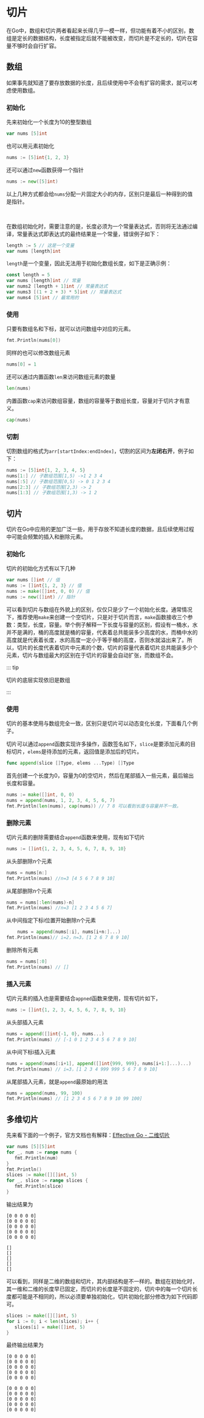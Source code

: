 # 切片

在Go中，数组和切片两者看起来长得几乎一模一样，但功能有着不小的区别，数组是定长的数据结构，长度被指定后就不能被改变，而切片是不定长的，切片在容量不够时会自行扩容。



## 数组

如果事先就知道了要存放数据的长度，且后续使用中不会有扩容的需求，就可以考虑使用数组。

### 初始化

先来初始化一个长度为10的整型数组

```go
var nums [5]int
```

也可以用元素初始化

```go
nums := [5]int{1, 2, 3}
```

还可以通过`new`函数获得一个指针

```go
nums := new([5]int)
```

以上几种方式都会给`nums`分配一片固定大小的内存，区别只是最后一种得到的值是指针。

<br/>

在数组初始化时，需要注意的是，长度必须为一个常量表达式，否则将无法通过编译，常量表达式即表达式的最终结果是一个常量，错误例子如下：

```go
length := 5 // 这是一个变量
var nums [length]int
```

`length`是一个变量，因此无法用于初始化数组长度，如下是正确示例：

```go
const length = 5
var nums [length]int // 常量
var nums2 [length + 1]int // 常量表达式
var nums3 [(1 + 2 + 3) * 5]int // 常量表达式
var nums4 [5]int // 最常用的
```



### 使用

只要有数组名和下标，就可以访问数组中对应的元素。

```go
fmt.Println(nums[0])
```

同样的也可以修改数组元素

```go
nums[0] = 1
```

还可以通过内置函数`len`来访问数组元素的数量

```go
len(nums)
```

内置函数`cap`来访问数组容量，数组的容量等于数组长度，容量对于切片才有意义。

```go
cap(nums)
```



### 切割

切割数组的格式为`arr[startIndex:endIndex]`，切割的区间为**左闭右开**，例子如下：

```go
nums := [5]int{1, 2, 3, 4, 5}
nums[1:] // 子数组范围[1,5) ->1 2 3 4
nums[:5] // 子数组范围[0,5) -> 0 1 2 3 4
nums[2:3] // 子数组范围[2,3) -> 2
nums[1:3] // 子数组范围[1,3) -> 1 2
```



## 切片

切片在Go中应用的更加广泛一些，用于存放不知道长度的数据，且后续使用过程中可能会频繁的插入和删除元素。

### 初始化

切片的初始化方式有以下几种

```go
var nums []int // 值
nums := []int{1, 2, 3} // 值
nums := make([]int, 0, 0) // 值
nums := new([]int) // 指针
```

可以看到切片与数组在外貌上的区别，仅仅只是少了一个初始化长度。通常情况下，推荐使用`make`来创建一个空切片，只是对于切片而言，`make`函数接收三个参数：类型，长度，容量。举个例子解释一下长度与容量的区别，假设有一桶水，水并不是满的，桶的高度就是桶的容量，代表着总共能装多少高度的水，而桶中水的高度就是代表着长度，水的高度一定小于等于桶的高度，否则水就溢出来了。所以，切片的长度代表着切片中元素的个数，切片的容量代表着切片总共能装多少个元素，切片与数组最大的区别在于切片的容量会自动扩张，而数组不会。

::: tip

切片的底层实现依旧是数组

:::



### 使用

切片的基本使用与数组完全一致，区别只是切片可以动态变化长度，下面看几个例子。

切片可以通过`append`函数实现许多操作，函数签名如下，`slice`是要添加元素的目标切片，`elems`是待添加的元素，返回值是添加后的切片。

```go
func append(slice []Type, elems ...Type) []Type
```

首先创建一个长度为0，容量为0的空切片，然后在尾部插入一些元素，最后输出长度和容量。

```go
nums := make([]int, 0, 0)
nums = append(nums, 1, 2, 3, 4, 5, 6, 7)
fmt.Println(len(nums), cap(nums)) // 7 8 可以看到长度与容量并不一致。
```



### 删除元素

切片元素的删除需要结合`append`函数来使用，现有如下切片

```go
nums := []int{1, 2, 3, 4, 5, 6, 7, 8, 9, 10}
```

从头部删除n个元素

```go
nums = nums[n:]
fmt.Println(nums) //n=3 [4 5 6 7 8 9 10]
```

从尾部删除n个元素

```go
nums = nums[:len(nums)-n]
fmt.Println(nums) //n=3 [1 2 3 4 5 6 7]
```

从中间指定下标i位置开始删除n个元素

```go
	nums = append(nums[:i], nums[i+n:]...)
fmt.Println(nums)// i=2，n=3，[1 2 6 7 8 9 10]
```

删除所有元素

```go
nums = nums[:0]
fmt.Println(nums) // []
```

### 插入元素

切片元素的插入也是需要结合`appned`函数来使用，现有切片如下，

```go
nums := []int{1, 2, 3, 4, 5, 6, 7, 8, 9, 10}
```

从头部插入元素

```go
nums = append([]int{-1, 0}, nums...)
fmt.Println(nums) // [-1 0 1 2 3 4 5 6 7 8 9 10]
```

从中间下标i插入元素

```go
nums = append(nums[:i+1], append([]int{999, 999}, nums[i+1:]...)...)
fmt.Println(nums) // i=3，[1 2 3 4 999 999 5 6 7 8 9 10]
```

从尾部插入元素，就是`append`最原始的用法

```go
nums = append(nums, 99, 100)
fmt.Println(nums) // [1 2 3 4 5 6 7 8 9 10 99 100]
```



## 多维切片

先来看下面的一个例子，官方文档也有解释：[Effective Go - 二维切片](https://go.dev/doc/effective_go#two_dimensional_slices)

```go
var nums [5][5]int
for _, num := range nums {
   fmt.Println(num)
}
fmt.Println()
slices := make([][]int, 5)
for _, slice := range slices {
   fmt.Println(slice)
}
```

输出结果为

```
[0 0 0 0 0]
[0 0 0 0 0]
[0 0 0 0 0]
[0 0 0 0 0]
[0 0 0 0 0]

[]
[]
[]
[]
[]
```

可以看到，同样是二维的数组和切片，其内部结构是不一样的。数组在初始化时，其一维和二维的长度早已固定，而切片的长度是不固定的，切片中的每一个切片长度都可能是不相同的，所以必须要单独初始化，切片初始化部分修改为如下代码即可。

```go
slices := make([][]int, 5)
for i := 0; i < len(slices); i++ {
   slices[i] = make([]int, 5)
}
```

最终输出结果为

```
[0 0 0 0 0]
[0 0 0 0 0]
[0 0 0 0 0]
[0 0 0 0 0]
[0 0 0 0 0]

[0 0 0 0 0]
[0 0 0 0 0]
[0 0 0 0 0]
[0 0 0 0 0]
[0 0 0 0 0]
```


